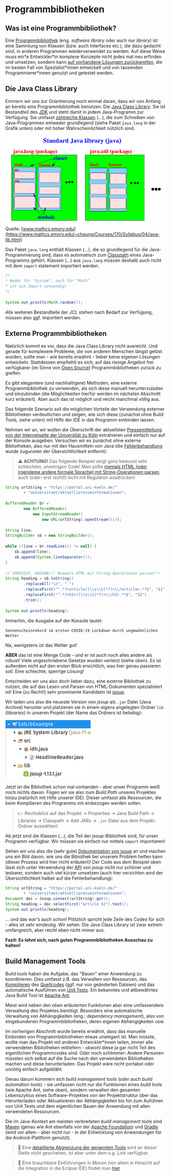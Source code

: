 # Programmbibliotheken<!-- omit in toc -->


## Was ist eine Programmbibliothek?

Eine [Programmbibliothek](../Glossar.md#programmbibliothek) (eng. _software library_ oder auch nur _library_) ist eine Sammlung von Klassen (bzw. auch Interfaces etc.), die dazu gedacht sind, in anderen Programmen wiederverwendet zu werden. Auf diese Weise muss ein\*e Entwickler\*in komplexe Konzepte nicht jedes mal neu erfinden und umsetzen, sondern kann [auf vorhandene Lösungen zurückgreifen](https://en.wikipedia.org/wiki/Reinventing_the_wheel), die im besten Fall von Spezialist\*innen entwickelt und von tausenden Programmierer\*innen genutzt und getestet werden.


## Die Java Class Library

Erinnern wir uns zur Orientierung noch einmal daran, dass wir von Anfang an bereits eine Programmbibliothek benutzen: Die [Java Class Library](https://en.wikipedia.org/wiki/Java_Class_Library). Sie ist Bestandteil des [JDK](Die-Programmiersprache-Java.md#jdk) und steht damit in jedem Java-Programm zur Verfügung. Sie umfasst [zahlreiche Klassen](https://docs.oracle.com/en/java/javase/11/docs/api/allclasses.html) (...), die zum Schreiben von Java-Programmen entweder grundlegend (siehe Paket `java.lang` in der Grafik unten) oder mit hoher Wahrscheinlichkeit nützlich sind.

![Java Standard Library Diagram](../assets/images/java-std-lib.gif)  
Quelle: [www.mathcs.emory.edu](https://www.mathcs.emory.edu/~cheung/Courses/170/Syllabus/04/java-lib.html)

Das Paket `java.lang` enthält Klassen (...), die so grundlegend für die Java-Programmierung sind, dass es automatisch zum [Classpath](https://de.wikipedia.org/wiki/Klassenpfad) eines Java-Programms gehört. Klassen (...) aus `java.lang` müssen deshalb auch nicht mit dem `import` statement importiert werden.

```java
/*
* Weder für "System", noch für "Math"
* ist ein Import notwendig!
*/

System.out.println(Math.random());
```

Alle weiteren Bestandteile der _JCL_ stehen nach Bedarf zur Verfügung, müssen also ggf. importiert werden.


## Externe Programmbibliotheken

Natürlich kommt es vor, dass die Java Class Library nicht ausreicht. Und gerade für komplexere Probleme, die von anderen Menschen längst gelöst wurden, sollte man - wie bereits erwähnt - lieber keine eigenen Lösungen entwickeln. Stattdessen empfiehlt es sich, auf das riesige Angebot frei verfügbarer (im Sinne von [Open Source](https://opensource.org/osd)) Programmbibliotheken zurück zu greifen.

Es gibt elegantere (und nachhaltigere) Methoden, eine externe Programmbibliothek zu verwenden, als sich diese manuell herunterzuladen und einzubinden (die Möglichkeiten hierfür werden im nächsten Abschnitt kurz erläutert). Aber auch das ist möglich und reicht manchmal völlig aus.

Das folgende Szenario soll die möglichen Vorteile der Verwendung externer Bibliotheken verdeutlichen und zeigen, wie sich diese (zunächst ohne Build Tools, siehe unten) mit Hilfe der IDE in das Programm einbinden lassen.

Nehmen wir an, wir wollen die Überschrift der aktuellsten [Pressemitteilung von der Internetseite der Universität zu Köln](https://portal.uni-koeln.de/universitaet/aktuell/presseinformationen) extrahieren und einfach nur auf der Konsole ausgeben. Versuchen wir es zunächst ohne externe Bibliotheken, also nur mit den Hausmitteln von Java (die [Fehlerbehandlung](Fehlerbehandlung.md) wurde zugunsten der Übersichtlichkeit entfernt):

> ⚠ **ACHTUNG!** Das folgende Beispiel zeigt ganz bewusst sehr _schlechten_, _unsinnigen_ Code! Man sollte [niemals HTML (oder irgendeine andere formale Sprache) mit String-Operationen parsen](https://stackoverflow.com/questions/1732348/regex-match-open-tags-except-xhtml-self-contained-tags), auch (oder: erst recht!) nicht mit Regulären ausdrücken! 

```java
String urlString = "https://portal.uni-koeln.de/"
		+ "universitaet/aktuell/presseinformationen";

BufferedReader br =
        new BufferedReader(
            new InputStreamReader(
                new URL(urlString).openStream())));

String line;
StringBuilder sb = new StringBuilder();

while ((line = br.readLine()) != null) {
    sb.append(line);
    sb.append(System.lineSeparator());
}

// VORSICHT, UNSINN!!! Niemals HTML mit String-Operationen parsen!!!
String heading = sb.toString()
        .replaceAll("\n", " ")
        .replaceFirst("^.*?<article([\\s\\S]*?)<\\/article>.*?$", "$1")
        .replaceFirst("^.*?<h2>([\\s\\S]*?)<\\/h2>.*?$", "$1")
        .trim();

System.out.println(heading);
```

Immerhin, die Ausgabe auf der Konsole lautet:

```
Sonnenscheinrekord im ersten COVID-19 Lockdown durch ungewöhnliches Wetter
```

Na, wenigstens ist das Wetter gut!

**ABER** das ist eine Menge Code - und er ist auch noch alles andere als robust! Viele ungeschriebene Gesetze wurden verletzt (siehe oben). Es ist außerdem nicht auf den ersten Blick ersichtlich, was hier genau passieren soll. Eine schlechte, sperrige Lösung!

Entscheiden wir uns also doch lieber dazu, eine externe Bibliothek zu nutzen, die auf das Lesen und Parsen von HTML-Dokumenten spezialisiert ist! Eine (zu Recht!) sehr prominente Kandidatin ist [jsoup](https://jsoup.org/).

Wir laden uns also die neueste Version von _jsoup_ als `.jar` Datei (Java Archive) herunter und platzieren sie in einem eigens angelegten Ordner `lib` (_libraries_) in unseren Projekt (der Name das Ordners ist beliebig):

![ext-lib](../assets/images/external-library-example.png)

Jetzt ist die Bibliothek schon mal vorhanden - aber unser Programm weiß noch nichts davon. Fügen wir sie also zum _Build Path_ unseres Projektes hinzu (natürlich mit Hilfe unserer IDE). Dieser umfasst alle Ressourcen, die beim Kompilieren des Programms mit einbezogen werden sollen.

> 👉 Rechtsklick auf das Projekt &rarr; Properties &rarr; Java Build Path &rarr; Libraries &rarr; Classpath &rarr; Add JARs &rarr; `.jar` Datei aus dem Projekt-Ordner auswählen!

Ab jetzt sind die Klassen (...), die Teil der _jsoup_-Bibliothek sind, für unser Programm verfügbar. Wir müssen sie einfach nur mittels `import` importieren!

Sehen wir uns also die (sehr gute) [Dokumentation von jsoup](https://jsoup.org/cookbook/) an und machen uns ein Bild davon, wie uns die Bibiothek bei unserem Problem helfen kann (dieser Prozess wird hier nicht erläutert)! Der Code aus dem Beispiel oben lässt sich unter Verwendung der [API](../Glossar.md#api) von _jsoup_ nicht nur schöner und lesbarer, sondern auch viel kürzer umsetzen (auch hier verzichten wird der Übersichtlichkeit halber auf die Fehlerbehandlung):

```java
String urlString = "https://portal.uni-koeln.de/"
		+ "universitaet/aktuell/presseinformationen";
Document doc = Jsoup.connect(urlString).get();
String heading = doc.selectFirst("article h2").text();
System.out.println(heading);
```

... und das war's auch schon! Plötzlich spricht jede Zeile des Codes für sich - alles ist sehr eindeutig. Wir sehen: Die Java Class Library ist zwar extrem umfangreich, aber reicht eben nicht immer aus.

**Fazit: Es lohnt sich, nach guten Programmbibliotheken Ausschau zu halten!**


## Build Management Tools

Build tools haben die Aufgabe, das "Bauen" einer Anwendung zu koordinieren. Dies umfasst z.B. das Verwalten von Ressourcen, das [Kompilieren](../Glossar.md#compiler) des [Quellcodes](../Glossar.md#quellcode) (ggf. nur von geänderten Dateien) und das automatische Ausführen von [Unit Tests](JUnit.md). Ein bekanntes und altbewährtes Java Build Tool ist [Apache Ant](https://ant.apache.org/).

Meist wird neben den oben erläuterten Funktionen aber eine umfassendere Verwaltung des Projektes benötigt. Besonders eine automatische Verwaltung von Abhängigkeiten (eng.: _dependency management_), also von eingebundenen Programmbibliotheken, deren eigenen Abhängigkeiten usw.

Im vorherigen Abschnitt wurde bereits erwähnt, dass das manuelle Einbinden von Programmbibliotheken etwas unelegant ist. Man müsste, wollte man das Projekt mit anderen Entwickler*innen teilen, immer alle verwendeten Bibliotheken mitliefern - obwohl diese ja gar nicht Teil des eigentlichen Programmcodes sind. Oder noch schlimmer: Andere Personen müssten sich selbst auf die Suche nach den verwendeten Bibliotheken machen und diese herunterladen. Das Projekt wäre nicht portabel oder unnötig einfach aufgebläht.

Genau darum kümmern sich _build management tools_ (oder auch _build automation tools_) - sie umfassen nicht nur die Funktionen eines _build tools_ (wie Apache Ant, siehe oben), sondern verwalten den gesamten Lebenszyklus eines Software-Projektes von der Projektstruktur über das Herunterladen oder Aktualisieren der Abhängigkeiten bis hin zum Auführen von Unit Tests und dem eigentlichen Bauen der Anwendung mit allen verwendeten Ressourcen.

Die im Java-Kontext am meisten verbreiteten _build management tools_ sind [Maven](https://maven.apache.org/) (genau wie Ant ebenfalls von der [Apache Foundation](https://apache.org/)) und [Gradle](https://gradle.org/) (wird vor allem - aber nicht nur - in der Entwicklung von Anwendungen für die Android-Plattform genutzt).

> 🔗 Eine [detaillierte Abgrenzung der genannten Tools](https://www.baeldung.com/ant-maven-gradle) wird an dieser Stelle nicht geschehen, ist aber unter dem o.g. Link verfügbar.

> 🔗 Eine brauchbare Einführungen in _Maven_ (vor allem in Hinsicht auf die Integration in die Eclipse IDE) findet man [hier](https://www.vogella.com/tutorials/EclipseMaven/article.html).
